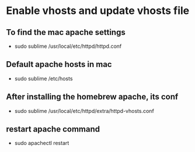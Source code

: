 # Enable vhosts and update vhosts file

## To find the mac apache settings
- sudo sublime /usr/local/etc/httpd/httpd.conf

## Default apache hosts in mac
- sudo sublime /etc/hosts

## After installing the homebrew apache, its conf
- sudo sublime /usr/local/etc/httpd/extra/httpd-vhosts.conf

## restart apache command
- sudo apachectl restart